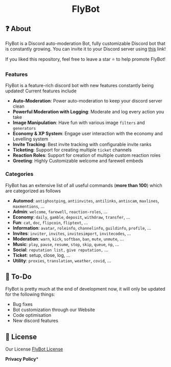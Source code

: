 <h1 align="center">
  <br>
  FlyBot
  <br>
</h1>


## ❓ About

FlyBot is a Discord auto-moderation Bot, fully customizable Discord bot that is constantly growing. You can invite it to your Discord server using [this](https://discord.com/oauth2/authorize?client_id=736897708295716905&permissions=485846102&scope=bot) link!

If you liked this repository, feel free to leave a star ⭐ to help promote FlyBot!

### Features

FlyBot is a feature-rich discord bot with new features constantly being updated! Current features include

* **Auto-Moderation**: Power auto-moderation to keep your discord server clean
* **Powerful Moderation with Logging**: Moderate and log every action you take
* **Image Manipulation**: Have fun with various image `filters` and `generators`
* **Economy & XP System**: Engage user interaction with the economy and Levelling system
* **Invite Tracking**: Best invite tracking with configurable invite ranks
* **Ticketing**: Support for creating multiple `ticket` channels
* **Reaction Roles**: Support for creation of multiple custom reaction roles
* **Greeting**: Highly Customizable welcome and farewell embeds

### Categories

FlyBot has an extensive list of all useful commands (**more than 100**) which are categorized as follows

* **Automod**: `antighostping`, `antiinvites`, `antilinks`, `antiscam`, `maxlines`, `maxmentions`, ...
* **Admin**: `welcome`, `farewell`, `reaction-roles`, ...
* **Economy**: `daily`, `gamble`, `deposit`, `withdraw`, `transfer`, ...
* **Fun**: `cat`, `doc`, `flipcoin`, `fliptext`, ...
* **Information**: `avatar`, `roleinfo`, `channelinfo`, `guildinfo`, `profile`, ...
* **Invites**: `inviter`, `invites`, `invitesimport`, `invitecodes`, ...
* **Moderation**: `warn`, `kick`, `softban`, `ban`, `mute`, `unmute`, ...
* **Music**: `play`, `pause`, `resume`, `stop`, `skip`, `queue`, `np`, ...
* **Social**: `reputation list,` `give reputation,` ...
* **Ticket**: setup, close, log, ...
* **Utility**: `proxies`, `translation`, `weather`, `covid`, ...


## 📝 To-Do

FlyBot is pretty much at the end of development now, it will only be updated for the following things:
  
  * Bug fixes
  * Bot customization through our Website
  * Code optimisation
  * New discord features

## 📖 License

Our License [FlyBot License](https://github.com/6oTeX/Flybot/blob/main/LICENSE)


**Privacy Policy***
